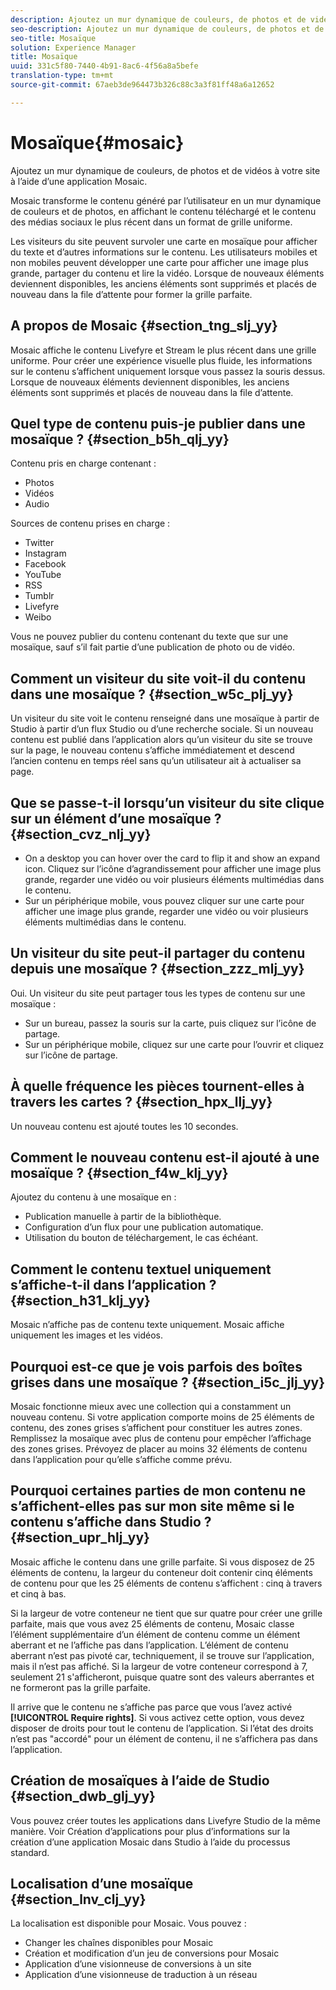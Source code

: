 ```yaml
---
description: Ajoutez un mur dynamique de couleurs, de photos et de vidéos à votre site à l’aide d’une application Mosaic.
seo-description: Ajoutez un mur dynamique de couleurs, de photos et de vidéos à votre site à l’aide d’une application Mosaic.
seo-title: Mosaïque
solution: Experience Manager
title: Mosaïque
uuid: 331c5f80-7440-4b91-8ac6-4f56a8a5befe
translation-type: tm+mt
source-git-commit: 67aeb3de964473b326c88c3a3f81ff48a6a12652

---
```



# Mosaïque{#mosaic}

Ajoutez un mur dynamique de couleurs, de photos et de vidéos à votre site à l’aide d’une application Mosaic.

Mosaic transforme le contenu généré par l’utilisateur en un mur dynamique de couleurs et de photos, en affichant le contenu téléchargé et le contenu des médias sociaux le plus récent dans un format de grille uniforme.

Les visiteurs du site peuvent survoler une carte en mosaïque pour afficher du texte et d’autres informations sur le contenu. Les utilisateurs mobiles et non mobiles peuvent développer une carte pour afficher une image plus grande, partager du contenu et lire la vidéo. Lorsque de nouveaux éléments deviennent disponibles, les anciens éléments sont supprimés et placés de nouveau dans la file d’attente pour former la grille parfaite.

## A propos de Mosaic {#section_tng_slj_yy}

Mosaic affiche le contenu Livefyre et Stream le plus récent dans une grille uniforme. Pour créer une expérience visuelle plus fluide, les informations sur le contenu s’affichent uniquement lorsque vous passez la souris dessus. Lorsque de nouveaux éléments deviennent disponibles, les anciens éléments sont supprimés et placés de nouveau dans la file d’attente.

## Quel type de contenu puis-je publier dans une mosaïque ? {#section_b5h_qlj_yy}

Contenu pris en charge contenant :

* Photos
* Vidéos
* Audio

Sources de contenu prises en charge :

* Twitter
* Instagram
* Facebook
* YouTube
* RSS
* Tumblr
* Livefyre
* Weibo

Vous ne pouvez publier du contenu contenant du texte que sur une mosaïque, sauf s’il fait partie d’une publication de photo ou de vidéo.

## Comment un visiteur du site voit-il du contenu dans une mosaïque ? {#section_w5c_plj_yy}

Un visiteur du site voit le contenu renseigné dans une mosaïque à partir de Studio à partir d’un flux Studio ou d’une recherche sociale. Si un nouveau contenu est publié dans l’application alors qu’un visiteur du site se trouve sur la page, le nouveau contenu s’affiche immédiatement et descend l’ancien contenu en temps réel sans qu’un utilisateur ait à actualiser sa page.

## Que se passe-t-il lorsqu’un visiteur du site clique sur un élément d’une mosaïque ? {#section_cvz_nlj_yy}

* On a desktop you can hover over the card to flip it and show an expand icon. Cliquez sur l’icône d’agrandissement pour afficher une image plus grande, regarder une vidéo ou voir plusieurs éléments multimédias dans le contenu.
* Sur un périphérique mobile, vous pouvez cliquer sur une carte pour afficher une image plus grande, regarder une vidéo ou voir plusieurs éléments multimédias dans le contenu.

## Un visiteur du site peut-il partager du contenu depuis une mosaïque ? {#section_zzz_mlj_yy}

Oui. Un visiteur du site peut partager tous les types de contenu sur une mosaïque :

* Sur un bureau, passez la souris sur la carte, puis cliquez sur l’icône de partage.
* Sur un périphérique mobile, cliquez sur une carte pour l’ouvrir et cliquez sur l’icône de partage.

## À quelle fréquence les pièces tournent-elles à travers les cartes ? {#section_hpx_llj_yy}

Un nouveau contenu est ajouté toutes les 10 secondes.

## Comment le nouveau contenu est-il ajouté à une mosaïque ? {#section_f4w_klj_yy}

Ajoutez du contenu à une mosaïque en :

* Publication manuelle à partir de la bibliothèque.
* Configuration d’un flux pour une publication automatique.
* Utilisation du bouton de téléchargement, le cas échéant.

## Comment le contenu textuel uniquement s’affiche-t-il dans l’application ? {#section_h31_klj_yy}

Mosaic n’affiche pas de contenu texte uniquement. Mosaic affiche uniquement les images et les vidéos.

## Pourquoi est-ce que je vois parfois des boîtes grises dans une mosaïque ? {#section_i5c_jlj_yy}

Mosaic fonctionne mieux avec une collection qui a constamment un nouveau contenu. Si votre application comporte moins de 25 éléments de contenu, des zones grises s’affichent pour constituer les autres zones. Remplissez la mosaïque avec plus de contenu pour empêcher l’affichage des zones grises. Prévoyez de placer au moins 32 éléments de contenu dans l’application pour qu’elle s’affiche comme prévu.

## Pourquoi certaines parties de mon contenu ne s’affichent-elles pas sur mon site même si le contenu s’affiche dans Studio ? {#section_upr_hlj_yy}

Mosaic affiche le contenu dans une grille parfaite. Si vous disposez de 25 éléments de contenu, la largeur du conteneur doit contenir cinq éléments de contenu pour que les 25 éléments de contenu s’affichent : cinq à travers et cinq à bas.

Si la largeur de votre conteneur ne tient que sur quatre pour créer une grille parfaite, mais que vous avez 25 éléments de contenu, Mosaic classe l’élément supplémentaire d’un élément de contenu comme un élément aberrant et ne l’affiche pas dans l’application. L’élément de contenu aberrant n’est pas pivoté car, techniquement, il se trouve sur l’application, mais il n’est pas affiché. Si la largeur de votre conteneur correspond à 7, seulement 21 s'afficheront, puisque quatre sont des valeurs aberrantes et ne formeront pas la grille parfaite.

Il arrive que le contenu ne s’affiche pas parce que vous l’avez activé **[!UICONTROL Require rights]**. Si vous activez cette option, vous devez disposer de droits pour tout le contenu de l’application. Si l’état des droits n’est pas "accordé" pour un élément de contenu, il ne s’affichera pas dans l’application.

## Création de mosaïques à l’aide de Studio {#section_dwb_glj_yy}

Vous pouvez créer toutes les applications dans Livefyre Studio de la même manière. Voir Création d’applications pour plus d’informations sur la création d’une application Mosaic dans Studio à l’aide du processus standard.

## Localisation d’une mosaïque {#section_lnv_clj_yy}

La localisation est disponible pour Mosaic. Vous pouvez :

* Changer les chaînes disponibles pour Mosaic
* Création et modification d’un jeu de conversions pour Mosaic
* Application d’une visionneuse de conversions à un site
* Application d’une visionneuse de traduction à un réseau

